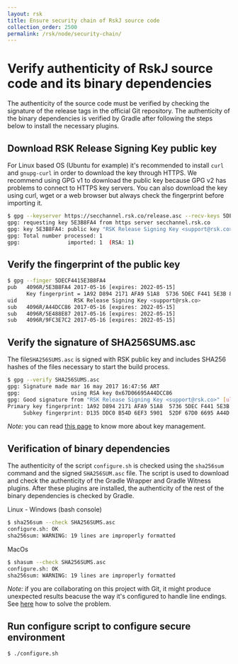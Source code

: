 ```yaml
---
layout: rsk
title: Ensure security chain of RskJ source code
collection_order: 2500
permalink: /rsk/node/security-chain/
---
```


# Verify authenticity of RskJ source code and its binary dependencies

The authenticity of the source code must be verified by checking the signature of the release tags in the official Git repository. The authenticity of the binary dependencies is verified by Gradle after following the steps below to install the necessary plugins.	

## Download RSK Release Signing Key public key	

For Linux based OS (Ubuntu for example) it's recommended to install `curl` and `gnupg-curl` in order to download the key through HTTPS.	
We recommend using GPG v1 to download the public key because GPG v2 has problems to connect to HTTPS key servers. You can also download the key using curl, wget or a web browser but always check the fingerprint before importing it. 	

``` bash	
$ gpg --keyserver https://secchannel.rsk.co/release.asc --recv-keys 5DECF4415E3B8FA4	
gpg: requesting key 5E3B8FA4 from https server secchannel.rsk.co	
gpg: key 5E3B8FA4: public key "RSK Release Signing Key <support@rsk.co>" imported	
gpg: Total number processed: 1	
gpg:               imported: 1  (RSA: 1)	
```	

## Verify the fingerprint of the public key	
``` bash	
$ gpg --finger 5DECF4415E3B8FA4	
pub   4096R/5E3B8FA4 2017-05-16 [expires: 2022-05-15]	
      Key fingerprint = 1A92 D894 2171 AFA9 51A8  5736 5DEC F441 5E3B 8FA4	
uid                  RSK Release Signing Key <support@rsk.co>	
sub   4096R/A44DCC86 2017-05-16 [expires: 2022-05-15]	
sub   4096R/5E488E87 2017-05-16 [expires: 2022-05-15]	
sub   4096R/9FC3E7C2 2017-05-16 [expires: 2022-05-15]	
```	

## Verify the signature of SHA256SUMS.asc	

The file`SHA256SUMS.asc` is signed with RSK public key and includes SHA256 hashes of the files necessary to start the build process.	

```bash	
$ gpg --verify SHA256SUMS.asc 	
gpg: Signature made mar 16 may 2017 16:47:56 ART	
gpg:                using RSA key 0x67D06695A44DCC86	
gpg: Good signature from "RSK Release Signing Key <support@rsk.co>" [ultimate]	
Primary key fingerprint: 1A92 D894 2171 AFA9 51A8  5736 5DEC F441 5E3B 8FA4	
     Subkey fingerprint: D135 DDC0 B54D 6EF3 5901  52DF 67D0 6695 A44D CC86	
```	
*Note:* you can read [this page](https://www.gnupg.org/gph/en/manual/x334.html) to know more about key management.	

## Verification of binary dependencies	

The authenticity of the script `configure.sh` is checked using the `sha256sum` command and the signed `SHA256SUM.asc` file. The script is used to download and check the authenticity of the Gradle Wrapper and Gradle Witness plugins. After these plugins are installed, the authenticity of the rest of the binary dependencies is checked by Gradle.	

Linux - Windows (bash console)	
```bash	
$ sha256sum --check SHA256SUMS.asc 	
configure.sh: OK	
sha256sum: WARNING: 19 lines are improperly formatted	
```	

MacOs	
```bash   	
$ shasum --check SHA256SUMS.asc	
configure.sh: OK	
sha256sum: WARNING: 19 lines are improperly formatted	
```	

*Note:* if you are collaborating on this project with Git, it might produce unexpected results beacuse the way it's configured to handle line endings. See [here](https://help.github.com/articles/dealing-with-line-endings/#platform-windows) how to solve the problem.	

## Run configure script to configure secure environment	
```bash	
$ ./configure.sh	
 ```